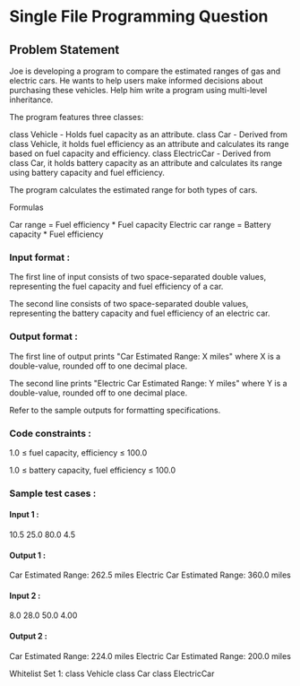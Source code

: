# Single File Programming Question

## Problem Statement

Joe is developing a program to compare the estimated ranges of gas and electric cars. He wants to help users make informed decisions about purchasing these vehicles. Help him write a program using multi-level inheritance.

The program features three classes:

class Vehicle - Holds fuel capacity as an attribute.
class Car - Derived from class Vehicle, it holds fuel efficiency as an attribute and calculates its range based on fuel capacity and efficiency.
class ElectricCar - Derived from class Car, it holds battery capacity as an attribute and calculates its range using battery capacity and fuel efficiency.

The program calculates the estimated range for both types of cars.

Formulas

Car range = Fuel efficiency * Fuel capacity
Electric car range = Battery capacity * Fuel efficiency

### Input format :

The first line of input consists of two space-separated double values, representing the fuel capacity and fuel efficiency of a car.

The second line consists of two space-separated double values, representing the battery capacity and fuel efficiency of an electric car.

### Output format :

The first line of output prints "Car Estimated Range: X miles" where X is a double-value, rounded off to one decimal place.

The second line prints "Electric Car Estimated Range: Y miles" where Y is a double-value, rounded off to one decimal place.

Refer to the sample outputs for formatting specifications.

### Code constraints :

1.0 ≤ fuel capacity, efficiency ≤ 100.0

1.0 ≤ battery capacity, fuel efficiency ≤ 100.0

### Sample test cases :

#### Input 1 :

10.5 25.0
80.0 4.5

#### Output 1 :

Car Estimated Range: 262.5 miles
Electric Car Estimated Range: 360.0 miles

#### Input 2 :

8.0 28.0
50.0 4.00

#### Output 2 :

Car Estimated Range: 224.0 miles
Electric Car Estimated Range: 200.0 miles

Whitelist
Set 1:
class Vehicle
class Car
class ElectricCar
